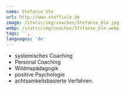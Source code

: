 ```yaml
---
name: Stefanie Ule
url: http://www.steffiule.de
image: /static/img/coaches/Stefanie_Ule.jpg
webp: /static/img/coaches/Stefanie_Ule.webp
tags: '',
languages: 'de'
---
```


<ul><li>systemisches Coaching&nbsp;</li><li>Personal Coaching&nbsp;</li><li>Wildnispädagogik</li><li>positive Psychologie&nbsp;</li><li>achtsamkeitsbasierte Verfahren.&nbsp;</li></ul>